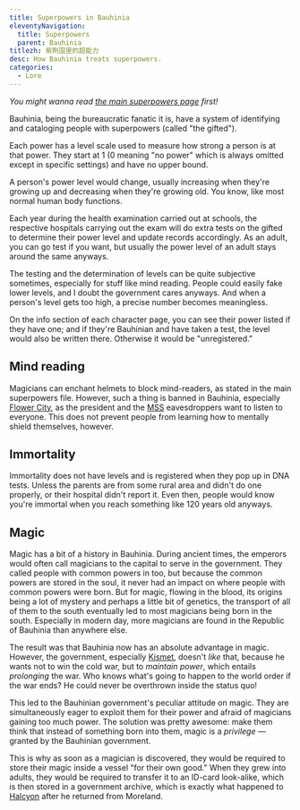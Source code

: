 ```yaml
---
title: Superpowers in Bauhinia
eleventyNavigation:
  title: Superpowers
  parent: Bauhinia
titlezh: 紫荆国里的超能力
desc: How Bauhinia treats superpowers.
categories:
  - Lore
---
```


*You might wanna read [the main superpowers page](/world/superpowers/) first!*

Bauhinia, being the bureaucratic fanatic it is, have a system of identifying and cataloging people with superpowers (called "the gifted").

Each power has a level scale used to measure how strong a person is at that power. They start at 1 (0 meaning "no power" which is always omitted except in specific settings) and have no upper bound.

A person's power level would change, usually increasing when they're growing up and decreasing when they're growing old. You know, like most normal human body functions.

Each year during the health examination carried out at schools, the respective hospitals carrying out the exam will do extra tests on the gifted to determine their power level and update records accordingly. As an adult, you can go test if you want, but usually the power level of an adult stays around the same anyways.

The testing and the determination of levels can be quite subjective sometimes, especially for stuff like mind reading. People could easily fake lower levels, and I doubt the government cares anyways. And when a person's level gets too high, a precise number becomes meaningless.

On the info section of each character page, you can see their power listed if they have one; and if they're Bauhinian and have taken a test, the level would also be written there. Otherwise it would be "unregistered."

## Mind reading

Magicians can enchant helmets to block mind-readers, as stated in the main superpowers file. However, such a thing is banned in Bauhinia, especially [Flower City](/world/bauhinia/flower-city/), as the president and the [MSS](/world/bauhinia/mss/) eavesdroppers want to listen to everyone. This does not prevent people from learning how to mentally shield themselves, however.

## Immortality

Immortality does not have levels and is registered when they pop up in DNA tests. Unless the parents are from some rural area and didn't do one properly, or their hospital didn't report it. Even then, people would know you're immortal when you reach something like 120 years old anyways.

## Magic

Magic has a bit of a history in Bauhinia. During ancient times, the emperors would often call magicians to the capital to serve in the government. They called people with common powers in too, but because the common powers are stored in the soul, it never had an impact on where people with common powers were born. But for magic, flowing in the blood, its origins being a lot of mystery and perhaps a little bit of genetics, the transport of all of them to the south eventually led to most magicians being born in the south. Especially in modern day, more magicians are found in the Republic of Bauhinia than anywhere else.

The result was that Bauhinia now has an absolute advantage in magic. However, the government, especially [Kismet](/characters/kismet/), doesn't *like* that, because he wants not to win the cold war, but to *maintain power*, which entails *prolonging* the war. Who knows what's going to happen to the world order if the war ends? He could never be overthrown inside the status quo!

This led to the Bauhinian government's peculiar attitude on magic. They are simultaneously eager to exploit them for their power and afraid of magicians gaining too much power. The solution was pretty awesome: make them think that instead of something born into them, magic is a *privilege* — granted by the Bauhinian government.

This is why as soon as a magician is discovered, they would be required to store their magic inside a vessel "for their own good." When they grew into adults, they would be required to transfer it to an ID-card look-alike, which is then stored in a government archive, which is exactly what happened to [Halcyon](/characters/halcyon/) after he returned from Moreland.
